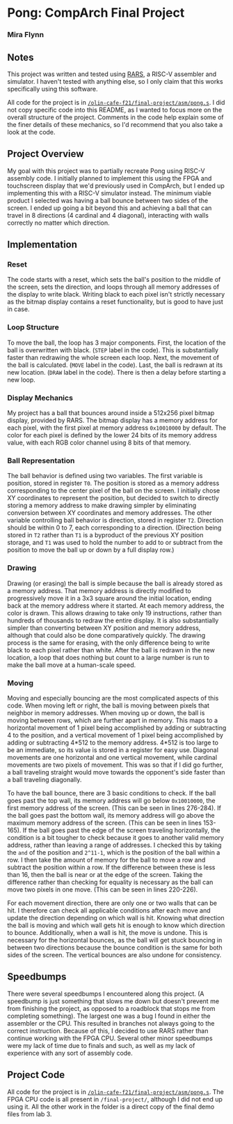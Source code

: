 # Pong: CompArch Final Project
### Mira Flynn

## Notes
This project was written and tested using [RARS](https://github.com/TheThirdOne/rars), a RISC-V assembler and simulator. I haven't tested with anything else, so I only claim that this works specifically using this software.

All code for the project is in [`/olin-cafe-f21/final-project/asm/pong.s`](asm/pong.s). I did not copy specific code into this README, as I wanted to focus more on the overall structure of the project. Comments in the code help explain some of the finer details of these mechanics, so I'd recommend that you also take a look at the code.

## Project Overview
My goal with this project was to partially recreate Pong using RISC-V assembly code. I initially planned to implement this using the FPGA and touchscreen display that we'd previously used in CompArch, but I ended up implementing this with a RISC-V simulator instead. The minimum viable product I selected was having a ball bounce between two sides of the screen. I ended up going a bit beyond this and achieving a ball that can travel in 8 directions (4 cardinal and 4 diagonal), interacting with walls correctly no matter which direction. 

## Implementation

### Reset
The code starts with a reset, which sets the ball's position to the middle of the screen, sets the direction, and loops through all memory addresses of the display to write black. Writing black to each pixel isn't strictly necessary as the bitmap display contains a reset functionality, but is good to have just in case.

### Loop Structure
To move the ball, the loop has 3 major components. First, the location of the ball is overwritten with black. (`STEP` label in the code). This is substantially faster than redrawing the whole screen each loop. Next, the movement of the ball is calculated. (`MOVE` label in the code). Last, the ball is redrawn at its new location. (`DRAW` label in the code). There is then a delay before starting a new loop.

### Display Mechanics
My project has a ball that bounces around inside a 512x256 pixel bitmap display, provided by RARS. The bitmap display has a memory address for each pixel, with the first pixel at memory address `0x10010000` by default. The color for each pixel is defined by the lower 24 bits of its memory address value, with each RGB color channel using 8 bits of that memory. 

### Ball Representation
The ball behavior is defined using two variables. The first variable is position, stored in register `T0`. The position is stored as a memory address corresponding to the center pixel of the ball on the screen. I initially chose XY coordinates to represent the position, but decided to switch to directly storing a memory address to make drawing simpler by eliminating conversion between XY coordinates and memory addresses. The other variable controlling ball behavior is direction, stored in register `T2`. Direction should be within 0 to 7, each corresponding to a direction. (Direction being stored in `T2` rather than `T1` is a byproduct of the previous XY position storage, and `T1` was used to hold the number to add to or subtract from the position to move the ball up or down by a full display row.)

### Drawing
Drawing (or erasing) the ball is simple because the ball is already stored as a memory address. That memory address is directly modified to progressively move it in a 3x3 square around the initial location, ending back at the memory address where it started. At each memory address, the color is drawn. This allows drawing to take only 19 instructions, rather than hundreds of thousands to redraw the entire display. It is also substantially simpler than converting between XY position and memory address, although that could also be done comparatively quickly. The drawing process is the same for erasing, with the only difference being to write black to each pixel rather than white. After the ball is redrawn in the new location, a loop that does nothing but count to a large number is run to make the ball move at a human-scale speed.

### Moving
Moving and especially bouncing are the most complicated aspects of this code. When moving left or right, the ball is moving between pixels that neighbor in memory addresses. When moving up or down, the ball is moving between rows, which are further apart in memory. This maps to a horizontal movement of 1 pixel being accomplished by adding or subtracting 4 to the position, and a vertical movement of 1 pixel being accomplished by adding or subtracting 4\*512 to the memory address. 4\*512 is too large to be an immediate, so its value is stored in a register for easy use. Diagonal movements are one horizontal and one vertical movement, while cardinal movements are two pixels of movement. This was so that if I did go further, a ball traveling straight would move towards the opponent's side faster than a ball traveling diagonally.

To have the ball bounce, there are 3 basic conditions to check. If the ball goes past the top wall, its memory address will go below `0x10010000`, the first memory address of the screen. (This can be seen in lines 276-284). If the ball goes past the bottom wall, its memory address will go above the maximum memory address of the screen. (This can be seen in lines 153-165). If the ball goes past the edge of the screen traveling horizontally, the condition is a bit tougher to check because it goes to another valid memory address, rather than leaving a range of addresses. I checked this by taking the `and` of the position and `2^11-1`, which is the position of the ball within a row. I then take the amount of memory for the ball to move a row and subtract the position within a row. If the difference between these is less than 16, then the ball is near or at the edge of the screen. Taking the difference rather than checking for equality is necessary as the ball can move two pixels in one move. (This can be seen in lines 220-226).

For each movement direction, there are only one or two walls that can be hit. I therefore can check all applicable conditions after each move and update the direction depending on which wall is hit. Knowing what direction the ball is moving and which wall gets hit is enough to know which direction to bounce. Additionally, when a wall is hit, the move is undone. This is necessary for the horizontal bounces, as the ball will get stuck bouncing in between two directions because the bounce condition is the same for both sides of the screen. The vertical bounces are also undone for consistency. 

## Speedbumps
There were several speedbumps I encountered along this project. (A speedbump is just something that slows me down but doesn't prevent me from finishing the project, as opposed to a roadblock that stops me from completing something). The largest one was a bug I found in either the assembler or the CPU. This resulted in branches not always going to the correct instruction. Because of this, I decided to use RARS rather than continue working with the FPGA CPU. Several other minor speedbumps were my lack of time due to finals and such, as well as my lack of experience with any sort of assembly code. 

## Project Code
All code for the project is in [`/olin-cafe-f21/final-project/asm/pong.s`](asm/pong.s). The FPGA CPU code is all present in `/final-project/`, although I did not end up using it. All the other work in the folder is a direct copy of the final demo files from lab 3.